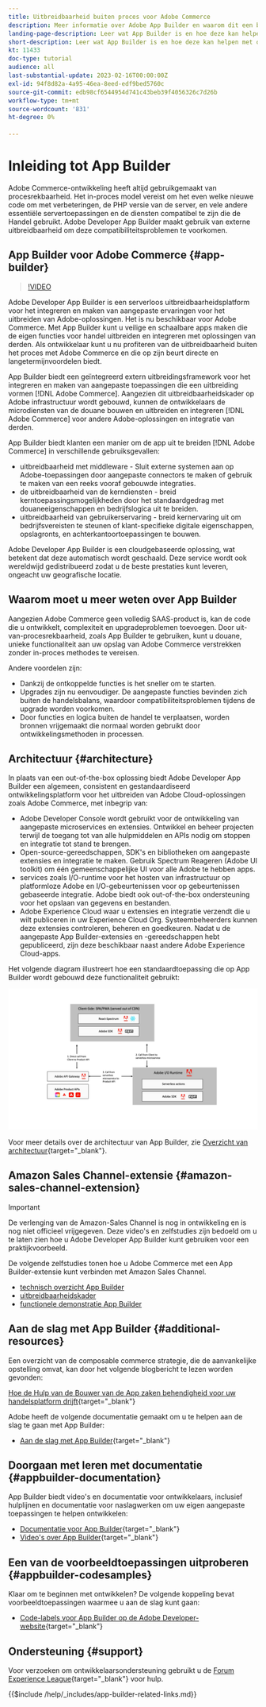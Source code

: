 ```yaml
---
title: Uitbreidbaarheid buiten proces voor Adobe Commerce
description: Meer informatie over Adobe App Builder en waarom dit een belangrijk aspect is van de uitbreidbaarheid zonder processen.
landing-page-description: Leer wat App Builder is en hoe deze kan helpen met ontwikkelingsstrategieën voor Adobe Commerce.
short-description: Leer wat App Builder is en hoe deze kan helpen met ontwikkelingsstrategieën voor Adobe Commerce.
kt: 11433
doc-type: tutorial
audience: all
last-substantial-update: 2023-02-16T00:00:00Z
exl-id: 94f8d82a-4a95-46ea-8eed-edf9bed5760c
source-git-commit: edb98cf6544954d741c43beb39f4056326c7d26b
workflow-type: tm+mt
source-wordcount: '831'
ht-degree: 0%

---
```


# Inleiding tot App Builder

Adobe Commerce-ontwikkeling heeft altijd gebruikgemaakt van procesrekbaarheid. Het in-proces model vereist om het even welke nieuwe code om met verbeteringen, de PHP versie van de server, en vele andere essentiële servertoepassingen en de diensten compatibel te zijn die de Handel gebruikt. Adobe Developer App Builder maakt gebruik van externe uitbreidbaarheid om deze compatibiliteitsproblemen te voorkomen.

## App Builder voor Adobe Commerce {#app-builder}

>[!VIDEO](https://video.tv.adobe.com/v/3412839?quality=12&learn=on)

Adobe Developer App Builder is een serverloos uitbreidbaarheidsplatform voor het integreren en maken van aangepaste ervaringen voor het uitbreiden van Adobe-oplossingen. Het is nu beschikbaar voor Adobe Commerce. Met App Builder kunt u veilige en schaalbare apps maken die de eigen functies voor handel uitbreiden en integreren met oplossingen van derden. Als ontwikkelaar kunt u nu profiteren van de uitbreidbaarheid buiten het proces met Adobe Commerce en die op zijn beurt directe en langetermijnvoordelen biedt.

App Builder biedt een geïntegreerd extern uitbreidingsframework voor het integreren en maken van aangepaste toepassingen die een uitbreiding vormen [!DNL Adobe Commerce]. Aangezien dit uitbreidbaarheidskader op Adobe infrastructuur wordt gebouwd, kunnen de ontwikkelaars de microdiensten van de douane bouwen en uitbreiden en integreren [!DNL Adobe Commerce] voor andere Adobe-oplossingen en integratie van derden.

App Builder biedt klanten een manier om de app uit te breiden [!DNL Adobe Commerce] in verschillende gebruiksgevallen:

* uitbreidbaarheid met middleware - Sluit externe systemen aan op Adobe-toepassingen door aangepaste connectors te maken of gebruik te maken van een reeks vooraf gebouwde integraties.
* de uitbreidbaarheid van de kerndiensten - breid kerntoepassingsmogelijkheden door het standaardgedrag met douaneeigenschappen en bedrijfslogica uit te breiden.
* uitbreidbaarheid van gebruikerservaring - breid kernervaring uit om bedrijfsvereisten te steunen of klant-specifieke digitale eigenschappen, opslagronts, en achterkantoortoepassingen te bouwen.

Adobe Developer App Builder is een cloudgebaseerde oplossing, wat betekent dat deze automatisch wordt geschaald. Deze service wordt ook wereldwijd gedistribueerd zodat u de beste prestaties kunt leveren, ongeacht uw geografische locatie.

## Waarom moet u meer weten over App Builder

Aangezien Adobe Commerce geen volledig SAAS-product is, kan de code die u ontwikkelt, complexiteit en upgradeproblemen toevoegen. Door uit-van-procesrekbaarheid, zoals App Builder te gebruiken, kunt u douane, unieke functionaliteit aan uw opslag van Adobe Commerce verstrekken zonder in-proces methodes te vereisen.

Andere voordelen zijn:

* Dankzij de ontkoppelde functies is het sneller om te starten.
* Upgrades zijn nu eenvoudiger. De aangepaste functies bevinden zich buiten de handelsbalans, waardoor compatibiliteitsproblemen tijdens de upgrade worden voorkomen.
* Door functies en logica buiten de handel te verplaatsen, worden bronnen vrijgemaakt die normaal worden gebruikt door ontwikkelingsmethoden in processen.

## Architectuur {#architecture}

In plaats van een out-of-the-box oplossing biedt Adobe Developer App Builder een algemeen, consistent en gestandaardiseerd ontwikkelingsplatform voor het uitbreiden van Adobe Cloud-oplossingen zoals Adobe Commerce, met inbegrip van:

* Adobe Developer Console wordt gebruikt voor de ontwikkeling van aangepaste microservices en extensies. Ontwikkel en beheer projecten terwijl de toegang tot van alle hulpmiddelen en APIs nodig om stoppen en integratie tot stand te brengen.
* Open-source-gereedschappen, SDK&#39;s en bibliotheken om aangepaste extensies en integratie te maken. Gebruik Spectrum Reageren (Adobe UI toolkit) om één gemeenschappelijke UI voor alle Adobe te hebben apps.
* services zoals I/O-runtime voor het hosten van infrastructuur op platformloze Adobe en I/O-gebeurtenissen voor op gebeurtenissen gebaseerde integratie. Adobe biedt ook out-of-the-box ondersteuning voor het opslaan van gegevens en bestanden.
* Adobe Experience Cloud waar u extensies en integratie verzendt die u wilt publiceren in uw Experience Cloud Org. Systeembeheerders kunnen deze extensies controleren, beheren en goedkeuren. Nadat u de aangepaste App Builder-extensies en -gereedschappen hebt gepubliceerd, zijn deze beschikbaar naast andere Adobe Experience Cloud-apps.

Het volgende diagram illustreert hoe een standaardtoepassing die op App Builder wordt gebouwd deze functionaliteit gebruikt:

![Architectuur](/help/assets/app-builder/app-builder-architecture.jpeg)

Voor meer details over de architectuur van App Builder, zie [Overzicht van architectuur](https://developer.adobe.com/app-builder/docs/guides/){target="_blank"}.

## Amazon Sales Channel-extensie {#amazon-sales-channel-extension}

>[!IMPORTANT]
>
>De verlenging van de Amazon-Sales Channel is nog in ontwikkeling en is nog niet officieel vrijgegeven.  Deze video&#39;s en zelfstudies zijn bedoeld om u te laten zien hoe u Adobe Developer App Builder kunt gebruiken voor een praktijkvoorbeeld.

De volgende zelfstudies tonen hoe u Adobe Commerce met een App Builder-extensie kunt verbinden met Amazon Sales Channel.

* [technisch overzicht App Builder](../app-builder/app-builder-technical-overview.md)
* [uitbreidbaarheidskader](../app-builder/extensibility-framework-commerce-eventing.md)
* [functionele demonstratie App Builder](../app-builder/app-builder-functional-demonstration.md)

## Aan de slag met App Builder {#additional-resources}

Een overzicht van de composable commerce strategie, die de aanvankelijke opstelling omvat, kan door het volgende blogbericht te lezen worden gevonden:

[Hoe de Hulp van de Bouwer van de App zaken behendigheid voor uw handelsplatform drijft](https://business.adobe.com/blog/how-to/how-app-builder-helps-you-implement-a-composable-commerce-strategy){target="_blank"}

Adobe heeft de volgende documentatie gemaakt om u te helpen aan de slag te gaan met App Builder:

* [Aan de slag met App Builder](https://developer.adobe.com/app-builder/docs/getting_started/){target="_blank"}

## Doorgaan met leren met documentatie {#appbuilder-documentation}

App Builder biedt video&#39;s en documentatie voor ontwikkelaars, inclusief hulplijnen en documentatie voor naslagwerken om uw eigen aangepaste toepassingen te helpen ontwikkelen:

* [Documentatie voor App Builder](https://developer.adobe.com/app-builder/docs/overview/){target="_blank"}
* [Video&#39;s over App Builder](https://www.youtube.com/playlist?list=PLcVEYUqU7VRfDij-Jbjyw8S8EzW073F_o){target="_blank"}

## Een van de voorbeeldtoepassingen uitproberen {#appbuilder-codesamples}

Klaar om te beginnen met ontwikkelen? De volgende koppeling bevat voorbeeldtoepassingen waarmee u aan de slag kunt gaan:

* [Code-labels voor App Builder op de Adobe Developer-website](https://developer.adobe.com/app-builder/docs/resources/){target="_blank"}

## Ondersteuning {#support}

Voor verzoeken om ontwikkelaarsondersteuning gebruikt u de [Forum Experience League](https://experienceleaguecommunities.adobe.com/t5/app-builder/ct-p/project-firefly){target="_blank"} voor hulp.

{{$include /help/_includes/app-builder-related-links.md}}
